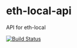 # eth-local-api
API for eth-local


[![Build Status](https://img.shields.io/travis/com/ChainSafeSystems/eth-local-api/master.svg?label=master&logo=travis "Master Branch (Travis)")](https://travis-ci.com/ChainSafeSystems/eth-local-api)
